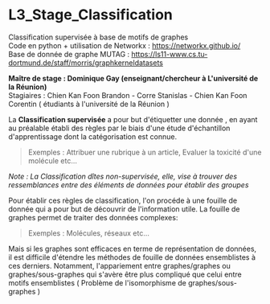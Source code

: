 # L3_Stage_Classification
Classification supervisée à base de motifs de graphes  
Code en python + utilisation de Networkx : https://networkx.github.io/  
Base de donnée de graphe MUTAG : https://ls11-www.cs.tu-dortmund.de/staff/morris/graphkerneldatasets  

**Maître de stage : Dominique Gay (enseignant/chercheur à L'université de la Réunion)**  
Stagiaires : Chien Kan Foon Brandon - Corre Stanislas - Chien Kan Foon Corentin ( étudiants à l'université de la Réunion )  

La **Classification supervisée** a pour but d'étiquetter une donnée , en ayant au préalable établi des règles par le biais  d'une étude d'échantillon d'apprentissage dont la catégorisation est connue.

> Exemples : Attribuer une rubrique à un article, Evaluer la toxicité d'une molécule etc...

_Note : La Classification dîtes non-supervisée, elle, vise à trouver des ressemblances entre des éléments de données pour établir des groupes_

Pour établir ces règles de classification, l'on procéde à une fouille de donnée qui a pour but de découvrir de l'information utile.
La fouille de graphes permet de traiter des données complexes:

> Exemples : Molécules, réseaux etc...

Mais si les graphes sont efficaces en terme de représentation de données, il est difficile d'étendre les méthodes de fouille de données ensemblistes à ces derniers. Notamment, l'appariement entre graphes/graphes ou graphes/sous-graphes qui s'avère être plus compliqué que celui entre motifs ensemblistes ( Problème de l'isomorphisme de graphes/sous-graphes )
